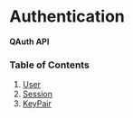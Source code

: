 # Authentication

**QAuth API**

### Table of Contents

1. [User](../auth/user.md)
2. [Session](../auth/session.md)
3. [KeyPair](KEYPAIR.md)
